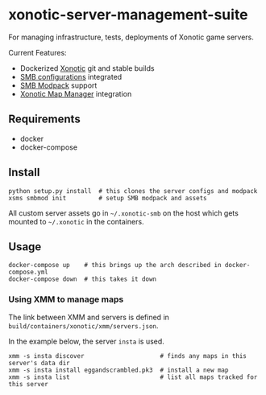 # xonotic-server-management-suite

For managing infrastructure, tests, deployments of Xonotic game servers.

Current Features:

- Dockerized [Xonotic](http://xonotic.org) git and stable builds 
- [SMB configurations](https://github.com/MarioSMB/smb-servers) integrated
- [SMB Modpack](https://github.com/MarioSMB/modpack) support
- [Xonotic Map Manager](https://github.com/z/xonotic-map-manager) integration

## Requirements

* docker
* docker-compose

## Install

```
python setup.py install  # this clones the server configs and modpack
xsms smbmod init         # setup SMB modpack and assets
```

All custom server assets go in `~/.xonotic-smb` on the host which gets mounted
to `~/.xonotic` in the containers.

## Usage

```
docker-compose up    # this brings up the arch described in docker-compose.yml
docker-compose down  # this takes it down
```

###  Using XMM to manage maps

The link between XMM and servers is defined in `build/containers/xonotic/xmm/servers.json`.

In the example below, the server `insta` is used.

```
xmm -s insta discover                     # finds any maps in this server's data dir
xmm -s insta install eggandscrambled.pk3  # install a new map
xmm -s insta list                         # list all maps tracked for this server
```

